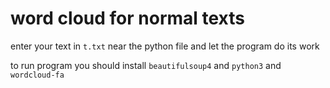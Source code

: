 # word cloud for normal texts	

enter your text in `t.txt` near the python file and let the program do its work

to run program you should install `beautifulsoup4` and `python3` and `wordcloud-fa`